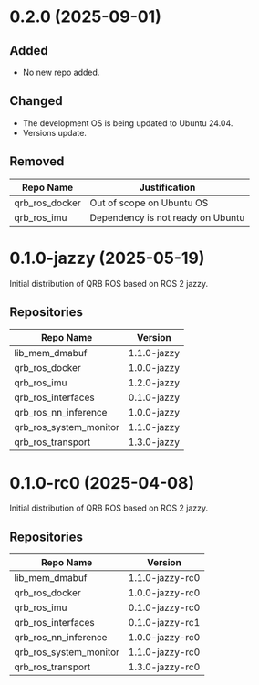 
# 0.2.0 (2025-09-01)
## Added
- No new repo added.

## Changed
- The development OS is being updated to Ubuntu 24.04.
- Versions update.

## Removed
| Repo Name         | Justification                      |
| ----------------- | ---------------------------------- |
| qrb_ros_docker    | Out of scope on Ubuntu OS          |
| qrb_ros_imu       | Dependency is not ready on Ubuntu  |

# 0.1.0-jazzy (2025-05-19)
Initial distribution of QRB ROS based on ROS 2 jazzy.
## Repositories
| Repo Name | Version |
| -- | -- |
| lib_mem_dmabuf | 1.1.0-jazzy |
| qrb_ros_docker | 1.0.0-jazzy |
| qrb_ros_imu | 1.2.0-jazzy |
| qrb_ros_interfaces | 0.1.0-jazzy |
| qrb_ros_nn_inference | 1.0.0-jazzy |
| qrb_ros_system_monitor | 1.1.0-jazzy |
| qrb_ros_transport | 1.3.0-jazzy |


# 0.1.0-rc0 (2025-04-08)
Initial distribution of QRB ROS based on ROS 2 jazzy.
## Repositories
| Repo Name | Version |
| -- | -- |
| lib_mem_dmabuf | 1.1.0-jazzy-rc0 |
| qrb_ros_docker | 1.0.0-jazzy-rc0 |
| qrb_ros_imu | 0.1.0-jazzy-rc0 |
| qrb_ros_interfaces | 0.1.0-jazzy-rc1 |
| qrb_ros_nn_inference | 1.0.0-jazzy-rc0 |
| qrb_ros_system_monitor | 1.1.0-jazzy-rc0 |
| qrb_ros_transport | 1.3.0-jazzy-rc0 |